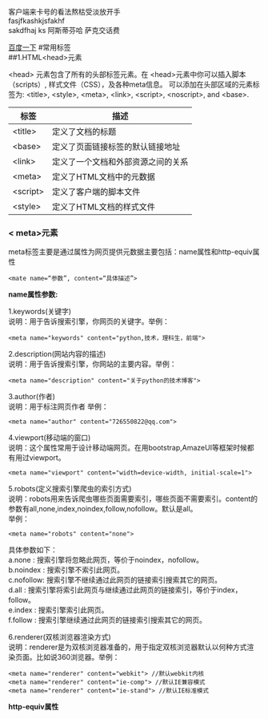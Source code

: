 
客户端来卡号的看法熬枯受淡放开手  
fasjfkashkjsfakhf   
sakdfhaj
ks 阿斯蒂芬哈        萨克交话费

[百度一下](http://www.baidu.com)
#常用标签  
##1.HTML&lt;head>元素        

&lt;head&gt; 元素包含了所有的头部标签元素。在 &lt;head&gt;元素中你可以插入脚本（scripts）, 样式文件（CSS），及各种meta信息。
可以添加在头部区域的元素标签为: &lt;title>, &lt;style>, &lt;meta>, &lt;link>, &lt;script>, &lt;noscript>, and &lt;base>.     

|标签	|描述|
|---|---|
|&lt;title>|	定义了文档的标题
|&lt;base>|	定义了页面链接标签的默认链接地址
|&lt;link>	|定义了一个文档和外部资源之间的关系
&lt;meta>|	定义了HTML文档中的元数据
&lt;script>|	定义了客户端的脚本文件
&lt;style>|	定义了HTML文档的样式文件 

### &lt; meta>元素    
meta标签主要是通过属性为网页提供元数据主要包括：name属性和http-equiv属性  

	<mate name=“参数”, content=“具体描述”>  
	
**name属性参数:**  

1.keywords(关键字)  
说明：用于告诉搜索引擎，你网页的关键字。举例：  

	<meta name="keywords" content="python,技术，理科生，前端">   
	
2.description(网站内容的描述)  
说明：用于告诉搜索引擎，你网站的主要内容。举例：  

	<meta name="description" content="关于python的技术博客">  
	
3.author(作者)  
说明：用于标注网页作者  举例：

	<meta name="author" content="726550822@qq.com">  
	
4.viewport(移动端的窗口)  
说明：这个属性常用于设计移动端网页。在用bootstrap,AmazeUI等框架时候都有用过viewport。   

	<meta name="viewport" content="width=device-width, initial-scale=1">  
	
5.robots(定义搜索引擎爬虫的索引方式)  
说明：robots用来告诉爬虫哪些页面需要索引，哪些页面不需要索引。content的参数有all,none,index,noindex,follow,nofollow。默认是all。  
举例：

	<meta name="robots" content="none">
具体参数如下：  
a.none : 搜索引擎将忽略此网页，等价于noindex，nofollow。  
b.noindex : 搜索引擎不索引此网页。  
c.nofollow: 搜索引擎不继续通过此网页的链接索引搜索其它的网页。  
d.all : 搜索引擎将索引此网页与继续通过此网页的链接索引，等价于index，follow。  
e.index : 搜索引擎索引此网页。  
f.follow : 搜索引擎继续通过此网页的链接索引搜索其它的网页。  

6.renderer(双核浏览器渲染方式)    
说明：renderer是为双核浏览器准备的，用于指定双核浏览器默认以何种方式渲染页面。比如说360浏览器。举例：  

	<meta name="renderer" content="webkit"> //默认webkit内核
	<meta name="renderer" content="ie-comp"> //默认IE兼容模式
	<meta name="renderer" content="ie-stand"> //默认IE标准模式  
	

**http-equiv属性** 

```html

``` 

   







